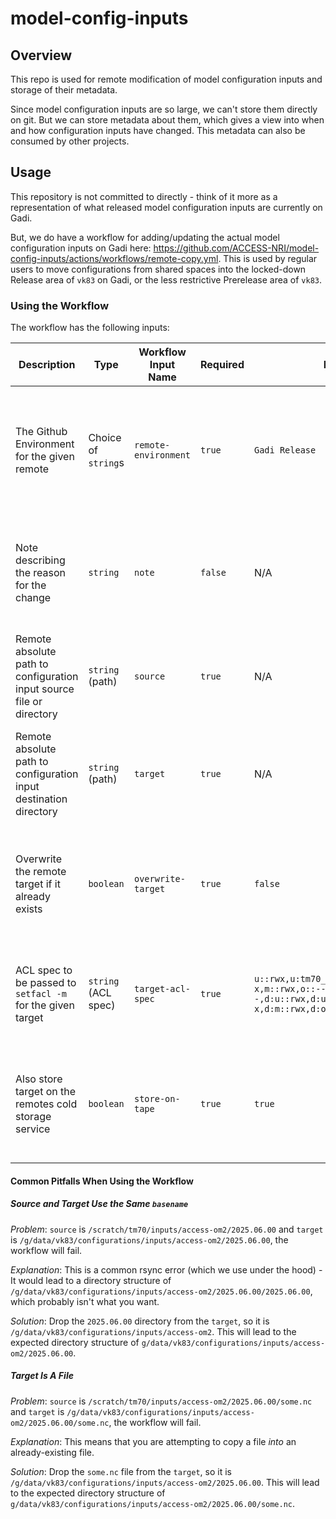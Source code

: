 # model-config-inputs

## Overview

This repo is used for remote modification of model configuration inputs and storage of their metadata. 

Since model configuration inputs are so large, we can't store them directly on git. But we can store metadata about them, which gives a view into when and how configuration inputs have changed. This metadata can also be consumed by other projects. 

## Usage

This repository is not committed to directly - think of it more as a representation of what released model configuration inputs are currently on Gadi. 

But, we do have a workflow for adding/updating the actual model configuration inputs on Gadi here: https://github.com/ACCESS-NRI/model-config-inputs/actions/workflows/remote-copy.yml. This is used by regular users to move configurations from shared spaces into the locked-down Release area of `vk83` on Gadi, or the less restrictive Prerelease area of `vk83`. 
### Using the Workflow

The workflow has the following inputs:

| Description | Type | Workflow Input Name | Required | Default | Example | Notes |
| ----------- | ---- | ------------------- | -------- | ------- | ------- | ----- |
| The Github Environment for the given remote | Choice of `string`s | `remote-environment` | `true` | `Gadi Release` | `Gadi Prerelease`, `Setonix Release` | This input determines if the model config input(s) are going to the Release or Prerelease area of the HPC, and sets users to sign-off on the move accordingly |
| Note describing the reason for the change | `string` | `note` | `false` | N/A | `Moving this input in for the 2025.02.000 release of MODEL` | This input is used to justify the reason for the movement of config inputs, so users who sign-off on the change know why it was made |
| Remote absolute path to configuration input source file or directory | `string` (path) | `source` | `true` | N/A | `/scratch/tm70/inputs/access-om2/2025.12.000`, `/scratch/tm70/inputs/access-om2/2025.12.000/some.nc` | This path to a directory or file to be copied must be readable by the service user |
| Remote absolute path to configuration input destination directory | `string` (path) | `target` | `true` | N/A | `/g/data/vk83/configurations/inputs/access-om2/2025.12.000` (for Release area), `/g/data/vk83/prerelease/configurations/inputs/access-om2/2025.12.000` (for Prerelease area) | The destination directory for the copied file/folder. Must be a directory, and mustn't have the same `basename` as the source |
| Overwrite the remote target if it already exists | `boolean` | `overwrite-target` | `true` | `false` | `true`, `false` | It is usually preferred to create a new config input rather than overwrite an existing one for Release, but this can be used in Prerelease |
| ACL spec to be passed to `setfacl -m` for the given target | `string` (ACL spec) | `target-acl-spec` | `true` | `u::rwx,u:tm70_ci:rwx,g::r-x,m::rwx,o::---,d:u::rwx,d:u:tm70_ci:rwx,d:g::r-x,d:m::rwx,d:o::---` | N/A | ACL Spec used to prevent writing by anyone but the service user. This is used in Release to disallow edits to released config inputs by users |
| Also store target on the remotes cold storage service | `boolean` | `store-on-tape` | `true` | `true` | `true`, `false` | Used to also store the config inputs on the HPCs cold storage (such as Gadi's tape storage). Used for archival purposes. Is demarcated by `release`/`prerelease` |

#### Common Pitfalls When Using the Workflow

##### Source and Target Use the Same `basename`

*Problem*: `source` is `/scratch/tm70/inputs/access-om2/2025.06.00` and `target` is `/g/data/vk83/configurations/inputs/access-om2/2025.06.00`, the workflow will fail. 

*Explanation*: This is a common rsync error (which we use under the hood) - It would lead to a directory structure of `/g/data/vk83/configurations/inputs/access-om2/2025.06.00/2025.06.00`, which probably isn't what you want.

*Solution*: Drop the `2025.06.00` directory from the `target`, so it is `/g/data/vk83/configurations/inputs/access-om2`. This will lead to the expected directory structure of `g/data/vk83/configurations/inputs/access-om2/2025.06.00`. 

##### Target Is A File

*Problem*: `source` is `/scratch/tm70/inputs/access-om2/2025.06.00/some.nc` and `target` is `/g/data/vk83/configurations/inputs/access-om2/2025.06.00/some.nc`, the workflow will fail.

*Explanation*: This means that you are attempting to copy a file *into* an already-existing file. 

*Solution*: Drop the `some.nc` file from the `target`, so it is `/g/data/vk83/configurations/inputs/access-om2/2025.06.00`. This will lead to the expected directory structure of `g/data/vk83/configurations/inputs/access-om2/2025.06.00/some.nc`.
